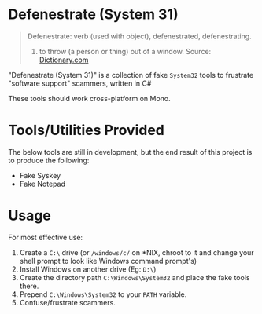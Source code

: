 # Defenestrate (System 31)

> Defenestrate: verb (used with object), defenestrated, defenestrating.
> 1. to throw (a person or thing) out of a window.
Source: [Dictionary.com](http://www.dictionary.com/browse/defenestrate)

"Defenestrate (System 31)" is a collection of fake `System32` tools to frustrate "software support" scammers, written in C#

These tools should work cross-platform on Mono.

# Tools/Utilities Provided

The below tools are still in development, but the end result of this project is to produce the following:

+ Fake Syskey
+ Fake Notepad

# Usage

For most effective use:

1. Create a `C:\` drive (or `/windows/c/` on \*NIX, chroot to it and change your shell prompt to look like Windows command prompt's)
2. Install Windows on another drive (Eg: `D:\`)
3. Create the directory path `C:\Windows\System32` and place the fake tools there.
4. Prepend `C:\Windows\System32` to your `PATH` variable.
5. Confuse/frustrate scammers.
